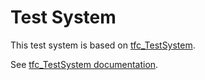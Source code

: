 # Test System

This test system is based on [tfc_TestSystem](https://github.com/doctor-janv/tfc_TestSystem).

See [tfc_TestSystem documentation](doc/README.md).
